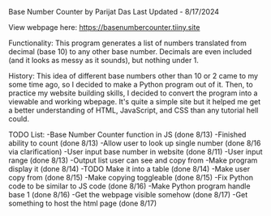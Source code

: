 Base Number Counter by Parijat Das
Last Updated - 8/17/2024

View webpage here: https://basenumbercounter.tiiny.site

Functionality:
This program generates a list of numbers translated from decimal (base 10) to any other base number. Decimals are even included (and it looks as messy as it sounds), but nothing under 1.

History:
This idea of different base numbers other than 10 or 2 came to my some time ago, so I decided to make a Python program out of it. Then, to practice my website building skills, I decided to convert the program into a viewable and working wbepage. It's quite a simple site but it helped me get a better understanding of HTML, JavaScript, and CSS than any tutorial hell could. 

TODO List:
-Base Number Counter function in JS (done 8/13)
    -Finished ability to count (done 8/13)
    -Allow user to look up single number (done 8/16 via clarification)
-User input base number in website (done 8/11)
    -User input range (done 8/13)
-Output list user can see and copy from
    -Make program display it (done 8/14)
    -TODO Make it into a table (done 8/14)
    -Make user copy from (done 8/15)
        -Make copying toggleable (done 8/15)
-Fix Python code to be similar to JS code (done 8/16)
    -Make Python program handle base 1 (done 8/16)
-Get the webpage visible somehow (done 8/17)
    -Get something to host the html page (done 8/17)

